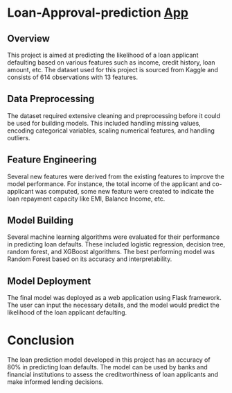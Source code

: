 # Loan-Approval-prediction [App](https://sukriti2812-loan-approval-prediction-app-9ulbbe.streamlit.app/)

## Overview
This project is aimed at predicting the likelihood of a loan applicant defaulting based on various features such as income, credit history, loan amount, etc. The dataset used for this project is sourced from Kaggle and consists of 614 observations with 13 features.

## Data Preprocessing
The dataset required extensive cleaning and preprocessing before it could be used for building models. This included handling missing values, encoding categorical variables, scaling numerical features, and handling outliers.

## Feature Engineering
Several new features were derived from the existing features to improve the model performance.
For instance, the total income of the applicant and co-applicant was computed, some new feature were created to indicate the loan repayment capacity like EMI, Balance Income, etc.

## Model Building
Several machine learning algorithms were evaluated for their performance in predicting loan defaults. These included logistic regression, decision tree, random forest, and XGBoost algorithms.
The best performing model was Random Forest based on its accuracy and interpretability.

## Model Deployment
The final model was deployed as a web application using Flask framework. The user can input the necessary details, and the model would predict the likelihood of the loan applicant defaulting.

# Conclusion
The loan prediction model developed in this project has an accuracy of 80% in predicting loan defaults. The model can be used by banks and financial institutions to assess the creditworthiness of loan applicants and make informed lending decisions.
